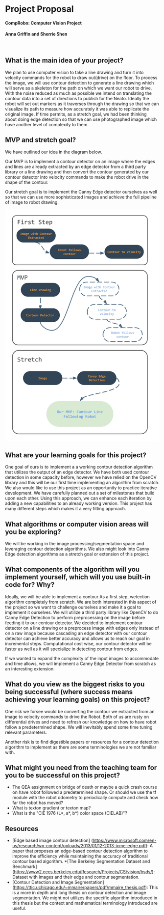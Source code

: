 # Project Proposal

#### CompRobo: Computer Vision Project
#### Anna Griffin and Sherrie Shen


<br>

## What is the main idea of your project?
We plan to use computer vision to take a line drawing and turn it into velocity commands for the robot to draw out(drive) on the floor. To process the image, we will use contour detection to generate a line drawing which will serve as a skeleton for the path on which we want our robot to drive. With the noise reduced as much as possible we intend on translating the contour data into a set of directions to publish for the Neato. Ideally the robot will set out markers as it traverses through the drawing so that we can visualize its path to measure how accurately it was able to replicate the original image. If time permits, as a stretch goal, we had been thinking about doing edge detection so that we can use photographed image which have another level of complexity to them.

## MVP and stretch goal?
We have outlined our idea in the diagram below. 

Our MVP is to implement a contour detector on an image where the edges and lines are already extracted by an edge detector from a third party library or a line drawing and then convert the contour generated by our contour detector into velocity commands to make the robot drive in the shape of the contour. 

Our stretch goal is to implement the Canny Edge detector ourselves as well so that we can use more sophisticated images and achieve the full pipeline of image to robot drawing. 

![Diagram](images/diagram.jpg)


## What are your learning goals for this project?
One goal of ours is to implement a a working contour detection algorithm that utilizes the output of an edge detector. We 
have both used contour detection in some capacity before, however we have relied on the OpenCV library and this will be our 
first time implementing an algorithm from scratch. We also would like to use this project as an opportunity to practice iterative development. We 
have carefully planned out a set of milestones that build upon each other. Using this approach, we can enhance each iteration 
by adding a new capabilities to an already working version. This project has many different steps which makes it a very 
fitting approach. 


## What algorithms or computer vision areas will you be exploring?
We will be working in the image processing/segmentation space and leveraging contour detection algorithms. We also might look into Canny
Edge detection algorithms as a stretch goal or extension of this project. 


## What components of the algorithm will you implement yourself, which will you use built-in code for? Why?
Ideally, we will be able to implement a contour As a first step, wetection algorithm completely from scratch. We are both interested in this
aspect of the project so we want to challenge ourselves and make it a goal to implement it ourselves. We will utilize a third party library like 
OpenCV to do Canny Edge Detection to perform preprocessing on the image before feeding it to our contour detector. We decided to implement contour detector on a line drawing or a preprocess image with edges only instead of on a raw image because cascading an edge detector with our contour detector can achieve better accuracy and allows us to reach our goal in incremental steps. Computational cost wise, our contour detector will be faster as well as it will specialize in detecting contour from edges.

If we wanted to expand the complexity of the input images to accommodate and time allows, we will implement a Canny Edge Detector from scratch as an interesting extension. 

## What do you view as the biggest risks to you being successful (where success means achieving your learning goals) on this project?
One risk we forsee would be converting the contour we extracted from an image to velocity commands to drive the Robot. Both of us are rusty on differential drives and need to refresh our knowledge on how to have robot follow a predetermined shape. We will inevitably spend some time tuning relevant parameters.

Another risk is to find digestible papers or resources for a contour detection algorithm to implement as there are some terminologies we are not familiar with.


## What might you need from the teaching team for you to be successful on this project?
* The QEA assignment on bridge of death or maybe a quick crash course on have robot followed a predetermined shape. Or should we use the tf module with the robot odometry to periodically compute and check how far the robot has moved?
* What is texton gradient or texton map?
* What is the "CIE 1976 (L*, a*, b*) color space (CIELAB)"?

## Resources
* [Edge based image contour detection] (https://www.microsoft.com/en-us/research/wp-content/uploads/2013/01/12-2013-icme-edge.pdf): A paper that proposes an edge-based contour detection algorithm to improve the efficiency while maintaining the accuracy of traditional contour based algorithm.
*[The Berkeley Segmentation Dataset and Benchmark] (https://www2.eecs.berkeley.edu/Research/Projects/CS/vision/bsds/): Dataset with images and their edge and contour segmentation.
* [Contour Detection and Image Segmentation] (https://ttic.uchicago.edu/~mmaire/papers/pdf/mmaire_thesis.pdf): This is a more in depth and long thesis on contour detection and image segmentation. We might not utilizes the specific algorithm introduced in this thesis but the context and mathematical terminology introduced are useful.
